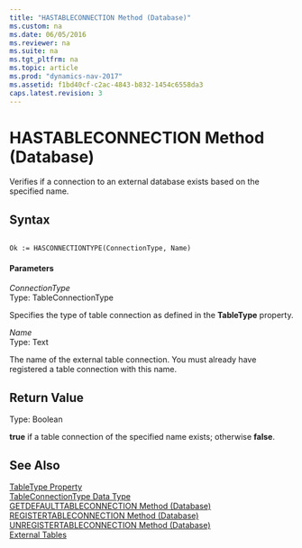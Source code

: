 ```yaml
---
title: "HASTABLECONNECTION Method (Database)"
ms.custom: na
ms.date: 06/05/2016
ms.reviewer: na
ms.suite: na
ms.tgt_pltfrm: na
ms.topic: article
ms.prod: "dynamics-nav-2017"
ms.assetid: f1bd40cf-c2ac-4843-b832-1454c6558da3
caps.latest.revision: 3
---
```

# HASTABLECONNECTION Method (Database)
Verifies if a connection to an external database exists based on the specified name.  
  
## Syntax  
  
```  
  
Ok := HASCONNECTIONTYPE(ConnectionType, Name)  
```  
  
#### Parameters  
 *ConnectionType*  
 Type: TableConnectionType  
  
 Specifies the type of table connection as defined in the **TableType** property.  
  
 *Name*  
 Type: Text  
  
 The name of the external table connection. You must already have registered a table connection with this name.  
  
## Return Value  
 Type: Boolean  
  
 **true** if a table connection of the specified name exists; otherwise **false**.  
  
## See Also  
 [TableType Property](../devenv-TableType-Property.md)   
 [TableConnectionType Data Type](TableConnectionType-Data-Type.md)   
 [GETDEFAULTTABLECONNECTION Method \(Database\)](devenv-GETDEFAULTTABLECONNECTION-Method-Database.md)   
 [REGISTERTABLECONNECTION Method \(Database\)](devenv-REGISTERTABLECONNECTION-Method-Database.md)   
 [UNREGISTERTABLECONNECTION Method \(Database\)](devenv-UNREGISTERTABLECONNECTION-Method-Database.md)   
 [External Tables](External-Tables.md)